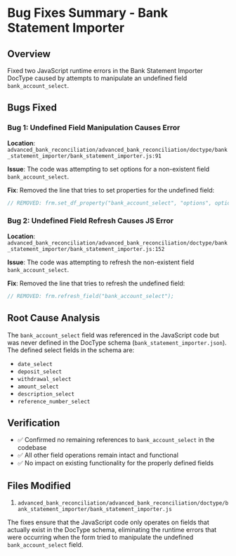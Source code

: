 # Bug Fixes Summary - Bank Statement Importer

## Overview
Fixed two JavaScript runtime errors in the Bank Statement Importer DocType caused by attempts to manipulate an undefined field `bank_account_select`.

## Bugs Fixed

### Bug 1: Undefined Field Manipulation Causes Error
**Location**: `advanced_bank_reconciliation/advanced_bank_reconciliation/doctype/bank_statement_importer/bank_statement_importer.js:91`

**Issue**: The code was attempting to set options for a non-existent field `bank_account_select`.

**Fix**: Removed the line that tries to set properties for the undefined field:
```javascript
// REMOVED: frm.set_df_property("bank_account_select", "options", options);
```

### Bug 2: Undefined Field Refresh Causes JS Error  
**Location**: `advanced_bank_reconciliation/advanced_bank_reconciliation/doctype/bank_statement_importer/bank_statement_importer.js:152`

**Issue**: The code was attempting to refresh the non-existent field `bank_account_select`.

**Fix**: Removed the line that tries to refresh the undefined field:
```javascript
// REMOVED: frm.refresh_field("bank_account_select");
```

## Root Cause Analysis
The `bank_account_select` field was referenced in the JavaScript code but was never defined in the DocType schema (`bank_statement_importer.json`). The defined select fields in the schema are:
- `date_select`
- `deposit_select` 
- `withdrawal_select`
- `amount_select`
- `description_select`
- `reference_number_select`

## Verification
- ✅ Confirmed no remaining references to `bank_account_select` in the codebase
- ✅ All other field operations remain intact and functional
- ✅ No impact on existing functionality for the properly defined fields

## Files Modified
1. `advanced_bank_reconciliation/advanced_bank_reconciliation/doctype/bank_statement_importer/bank_statement_importer.js`

The fixes ensure that the JavaScript code only operates on fields that actually exist in the DocType schema, eliminating the runtime errors that were occurring when the form tried to manipulate the undefined `bank_account_select` field.